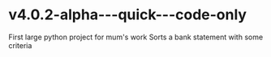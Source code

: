 # v4.0.2-alpha---quick---code-only
First large python project for mum's work
Sorts a bank statement with some criteria
